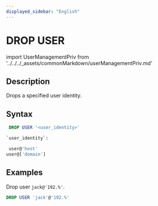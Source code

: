 ```yaml
---
displayed_sidebar: "English"
---
```


# DROP USER

import UserManagementPriv from '../../../_assets/commonMarkdown/userManagementPriv.md'

## Description

Drops a specified user identity.

<UserManagementPriv />

## Syntax

```sql
 DROP USER '<user_identity>'

`user_identity`:

 user@'host'
user@['domain']
```

## Examples

Drop user `jack@'192.%'`.

```sql
DROP USER 'jack'@'192.%'
```
